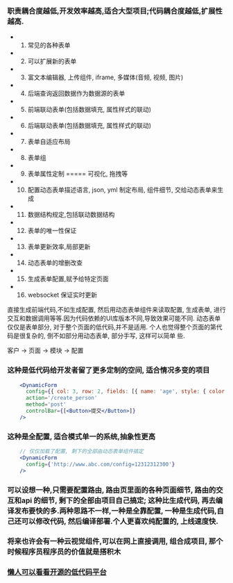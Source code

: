 
### 职责耦合度越低,开发效率越高,适合大型项目;代码耦合度越低,扩展性越高.

- 1. 常见的各种表单
- 2. 可以扩展新的表单
- 3. 富文本编辑器, 上传组件, iframe, 多媒体(音频, 视频, 图片)
- 4. 后端查询返回数据作为数据源的表单
- 5. 前端联动表单(包括数据填充, 属性样式的联动)
- 6. 后端联动表单(包括数据填充, 属性样式的联动)
- 7. 表单自适应布局
- 8. 表单组
- 9. 表单属性定制 ===== 可视化, 拖拽等
- 10. 配置动态表单描述语言, json, yml 制定布局, 组件细节, 交给动态表单来生成
- 11. 数据结构规定,包括联动数据结构
- 12. 表单的唯一性保证
- 13.  表单更新效率,局部更新
- 14. 动态表单的增删改查
- 15. 生成表单配置,赋予给特定页面
- 16. websocket 保证实时更新

直接生成前端代码,不如生成配置, 然后用动态表单组件来读取配置, 生成表单, 进行交互和数据调用等等.因为代码依赖的UI库版本不同,导致效果可能不同.
动态表单仅仅是表单部分, 对于整个页面的低代码,并不是适用. 个人也觉得整个页面的第代码是很复杂的, 倒不如部分用动态表单, 部分手写, 这样可以简单
些.

客户 -> 页面 -> 模块 -> 配置 

### 这种是低代码给开发者留了更多定制的空间, 适合情况多变的项目
```jsx
    <DynamicForm
      config={{ col: 3, row: 2, fields: [{ name: 'age', style: { color: 'red' } }] }}
      action='/create_person'
      method='post'
      controlBar={[<Button>提交</Button>]}
    />
```

### 这种是全配置, 适合模式单一的系统,抽象性更高
```jsx
    // 仅仅加载了配置, 剩下的全部由动态表单组件搞定
    <DynamicForm
      config={'http://www.abc.com/config=12312312300'}
    />
```

### 可以设想一种,只需要配置路由, 路由页里面的各种页面细节, 路由的交互和api 的细节, 剩下的全部由项目自己搞定; 这种比生成代码, 再去编译发布要快的多.两种思路不一样,一种是全靠配置, 一种是生成代码,自己还可以修改代码, 然后编译部署.个人更喜欢纯配置的, 上线速度快.

### 将来也许会有一种云视觉组件,可以在网上直接调用, 组合成项目, 那个时候程序员程序员的价值就是搭积木

### [懒人可以看看开源的低代码平台](https://juejin.cn/post/7164694758588153863)

